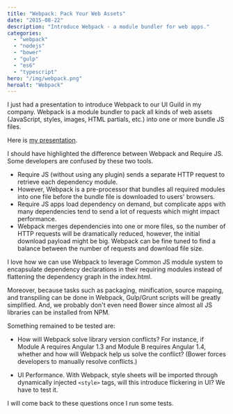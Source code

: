 ```yaml
---
title: "Webpack: Pack Your Web Assets"
date: "2015-08-22"
description: "Introduce Webpack - a module bundler for web apps."
categories:
  - "webpack"
  - "nodejs"
  - "bower"
  - "gulp"
  - "es6"
  - "typescript"
hero: "/img/webpack.png"
heroalt: "Webpack"
---
```


I just had a presentation to introduce Webpack to our UI Guild in my company. Webpack is a module bundler to pack all kinds of web assets (JavaScript, styles, images, HTML partials, etc.) into one or more bundle JS files.
<!--more-->

Here is [my presentation](https://docs.google.com/presentation/d/1frBHDkSLvarbjFukhe3EuTuijpyTMHXwJDKu65OSVx8/edit?usp=sharing).

I should have highlighted the difference between Webpack and Require JS. Some developers are confused by these two tools.

* Require JS (without using any plugin) sends a separate HTTP request to retrieve each dependency module.
* However, Webpack is a pre-processor that bundles all required modules into one file before the bundle file is downloaded to users' browsers.
* Require JS apps load dependency on demand, but complicate apps with many dependencies tend to send a lot of requests which might impact performance.
* Webpack merges dependencies into one or more files, so the number of HTTP requests will be dramatically reduced, however, the initial download payload might be big. Webpack can be fine tuned to find a balance between the number of requests and download file size.

I love how we can use Webpack to leverage Common JS module system to encapsulate dependency declarations in their requiring modules instead of flattening the dependency graph in the index.html.

Moreover, because tasks such as packaging, minification, source mapping, and transpiling can be done in Webpack, Gulp/Grunt scripts will be greatly simplified. And, we probably don't even need Bower since almost all JS libraries can be installed from NPM.

Something remained to be tested are:

* How will Webpack solve library version conflicts? For instance, if Module A requires Angular 1.3 and Module B requires Angular 1.4, whether and how will Webpack help us solve the conflict? (Bower forces developers to manually resolve conflicts.)

* UI Performance. With Webpack, style sheets will be imported through dynamically injected `<style>` tags, will this introduce flickering in UI? We have to test it.

I will come back to these questions once I run some tests.

<br />
